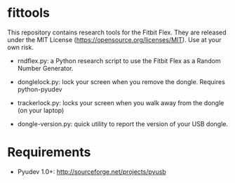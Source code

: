 # fittools

This repository contains research tools for the Fitbit Flex.
They are released under the MIT License (https://opensource.org/licenses/MIT). 
Use at your own risk.

* rndflex.py: a Python research script to use the Fitbit Flex as a Random Number Generator.

* donglelock.py: lock your screen when you remove the dongle. Requires python-pyudev

* trackerlock.py: locks your screen when you walk away from the dongle (on your laptop)

* dongle-version.py: quick utility to report the version of your USB dongle. 

# Requirements

* Pyudev 1.0+: http://sourceforge.net/projects/pyusb

